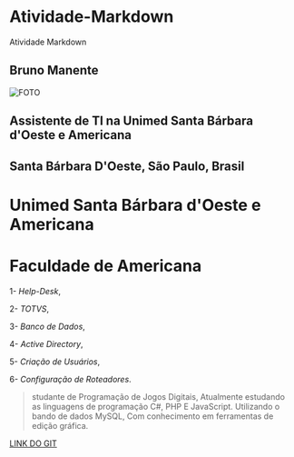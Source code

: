 # Atividade-Markdown
Atividade Markdown

## **Bruno Manente**
![FOTO](https://media.licdn.com/dms/image/C5103AQFichGj3N6CaQ/profile-displayphoto-shrink_200_200/0?e=1568851200&v=beta&t=RltGH-L4SIj7_an0320VQ_-iRBAT1-Acurww7FZmxQA)


## Assistente de TI na Unimed Santa Bárbara d'Oeste e Americana
## Santa Bárbara D'Oeste, São Paulo, Brasil


# Unimed Santa Bárbara d'Oeste e Americana 
# Faculdade de Americana


1- *Help-Desk*,


2- *TOTVS*,


3- *Banco de Dados*,


4- *Active Directory*,


5- *Criação de Usuários*,


6- *Configuração de Roteadores*. 


> studante de Programação de Jogos Digitais, Atualmente estudando as linguagens de programação C#, PHP E JavaScript.
> Utilizando o bando de dados MySQL, Com conhecimento em ferramentas de edição gráfica.


[LINK DO GIT](https://github.com/brunomanente)
